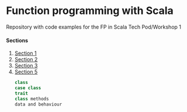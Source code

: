 # Function programming with Scala
Repository with code examples for the FP in Scala Tech Pod/Workshop 1

#### Sections
1. [Section 1](https://github.com/kevvo83/fpinscala-tech-wshop-1/tree/main/src/main/scala/techpod/section1)
2. [Section 2](https://github.com/kevvo83/fpinscala-tech-wshop-1/tree/main/src/main/scala/techpod/section2)
3. [Section 3](https://github.com/kevvo83/fpinscala-tech-wshop-1/tree/main/src/main/scala/techpod/section3)
3. [Section 5](https://github.com/kevvo83/fpinscala-tech-wshop-1/tree/main/src/main/scala/techpod/section5)
    ```scala
    class
    case class  
    trait
    class methods 
    data and behaviour
   ```
